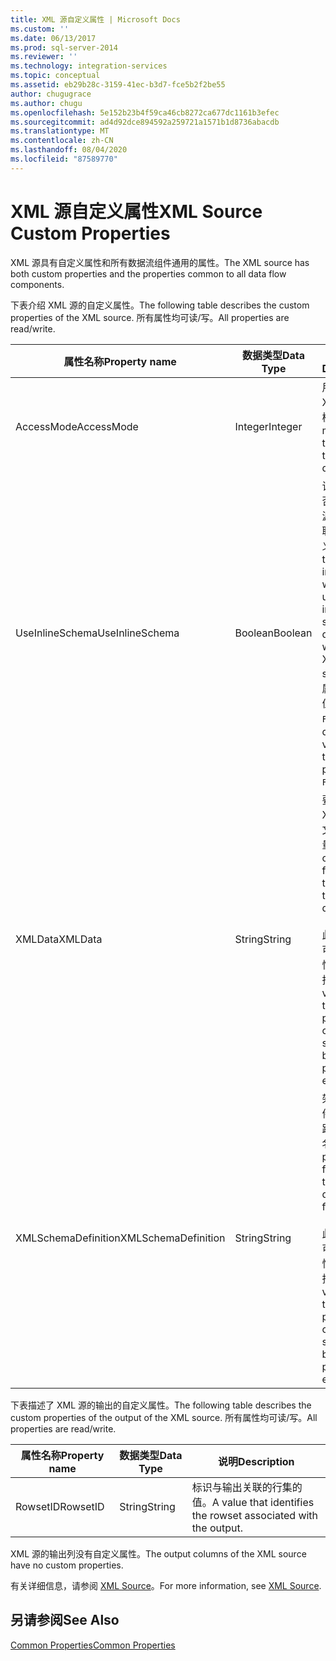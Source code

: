 ```yaml
---
title: XML 源自定义属性 | Microsoft Docs
ms.custom: ''
ms.date: 06/13/2017
ms.prod: sql-server-2014
ms.reviewer: ''
ms.technology: integration-services
ms.topic: conceptual
ms.assetid: eb29b28c-3159-41ec-b3d7-fce5b2f2be55
author: chugugrace
ms.author: chugu
ms.openlocfilehash: 5e152b23b4f59ca46cb8272ca677dc1161b3efec
ms.sourcegitcommit: ad4d92dce894592a259721a1571b1d8736abacdb
ms.translationtype: MT
ms.contentlocale: zh-CN
ms.lasthandoff: 08/04/2020
ms.locfileid: "87589770"
---
```

# <a name="xml-source-custom-properties"></a><span data-ttu-id="971f8-102">XML 源自定义属性</span><span class="sxs-lookup"><span data-stu-id="971f8-102">XML Source Custom Properties</span></span>
  <span data-ttu-id="971f8-103">XML 源具有自定义属性和所有数据流组件通用的属性。</span><span class="sxs-lookup"><span data-stu-id="971f8-103">The XML source has both custom properties and the properties common to all data flow components.</span></span>  
  
 <span data-ttu-id="971f8-104">下表介绍 XML 源的自定义属性。</span><span class="sxs-lookup"><span data-stu-id="971f8-104">The following table describes the custom properties of the XML source.</span></span> <span data-ttu-id="971f8-105">所有属性均可读/写。</span><span class="sxs-lookup"><span data-stu-id="971f8-105">All properties are read/write.</span></span>  
  
|<span data-ttu-id="971f8-106">属性名称</span><span class="sxs-lookup"><span data-stu-id="971f8-106">Property name</span></span>|<span data-ttu-id="971f8-107">数据类型</span><span class="sxs-lookup"><span data-stu-id="971f8-107">Data Type</span></span>|<span data-ttu-id="971f8-108">说明</span><span class="sxs-lookup"><span data-stu-id="971f8-108">Description</span></span>|  
|-------------------|---------------|-----------------|  
|<span data-ttu-id="971f8-109">AccessMode</span><span class="sxs-lookup"><span data-stu-id="971f8-109">AccessMode</span></span>|<span data-ttu-id="971f8-110">Integer</span><span class="sxs-lookup"><span data-stu-id="971f8-110">Integer</span></span>|<span data-ttu-id="971f8-111">用来访问 XML 数据的模式。</span><span class="sxs-lookup"><span data-stu-id="971f8-111">The mode used to access the XML data.</span></span>|  
|<span data-ttu-id="971f8-112">UseInlineSchema</span><span class="sxs-lookup"><span data-stu-id="971f8-112">UseInlineSchema</span></span>|<span data-ttu-id="971f8-113">Boolean</span><span class="sxs-lookup"><span data-stu-id="971f8-113">Boolean</span></span>|<span data-ttu-id="971f8-114">该值指示是否要在 XML 源中使用内联架构定义。</span><span class="sxs-lookup"><span data-stu-id="971f8-114">A value that indicates whether to use an inline schema definition within the XML source.</span></span> <span data-ttu-id="971f8-115">此属性的默认值为 `False`。</span><span class="sxs-lookup"><span data-stu-id="971f8-115">The default value of this property is `False`.</span></span>|  
|<span data-ttu-id="971f8-116">XMLData</span><span class="sxs-lookup"><span data-stu-id="971f8-116">XMLData</span></span>|<span data-ttu-id="971f8-117">String</span><span class="sxs-lookup"><span data-stu-id="971f8-117">String</span></span>|<span data-ttu-id="971f8-118">要从中检索 XML 数据的文件或变量。</span><span class="sxs-lookup"><span data-stu-id="971f8-118">The file or variables from which to retrieve the XML data.</span></span><br /><br /> <span data-ttu-id="971f8-119">此属性的值可以使用属性表达式来指定。</span><span class="sxs-lookup"><span data-stu-id="971f8-119">The value of this property can be specified by using a property expression.</span></span>|  
|<span data-ttu-id="971f8-120">XMLSchemaDefinition</span><span class="sxs-lookup"><span data-stu-id="971f8-120">XMLSchemaDefinition</span></span>|<span data-ttu-id="971f8-121">String</span><span class="sxs-lookup"><span data-stu-id="971f8-121">String</span></span>|<span data-ttu-id="971f8-122">架构定义文件 (.xsd) 的路径和文件名。</span><span class="sxs-lookup"><span data-stu-id="971f8-122">The path and file name of the schema definition file (.xsd).</span></span><br /><br /> <span data-ttu-id="971f8-123">此属性的值可以使用属性表达式来指定。</span><span class="sxs-lookup"><span data-stu-id="971f8-123">The value of this property can be specified by using a property expression.</span></span>|  
  
 <span data-ttu-id="971f8-124">下表描述了 XML 源的输出的自定义属性。</span><span class="sxs-lookup"><span data-stu-id="971f8-124">The following table describes the custom properties of the output of the XML source.</span></span> <span data-ttu-id="971f8-125">所有属性均可读/写。</span><span class="sxs-lookup"><span data-stu-id="971f8-125">All properties are read/write.</span></span>  
  
|<span data-ttu-id="971f8-126">属性名称</span><span class="sxs-lookup"><span data-stu-id="971f8-126">Property name</span></span>|<span data-ttu-id="971f8-127">数据类型</span><span class="sxs-lookup"><span data-stu-id="971f8-127">Data Type</span></span>|<span data-ttu-id="971f8-128">说明</span><span class="sxs-lookup"><span data-stu-id="971f8-128">Description</span></span>|  
|-------------------|---------------|-----------------|  
|<span data-ttu-id="971f8-129">RowsetID</span><span class="sxs-lookup"><span data-stu-id="971f8-129">RowsetID</span></span>|<span data-ttu-id="971f8-130">String</span><span class="sxs-lookup"><span data-stu-id="971f8-130">String</span></span>|<span data-ttu-id="971f8-131">标识与输出关联的行集的值。</span><span class="sxs-lookup"><span data-stu-id="971f8-131">A value that identifies the rowset associated with the output.</span></span>|  
  
 <span data-ttu-id="971f8-132">XML 源的输出列没有自定义属性。</span><span class="sxs-lookup"><span data-stu-id="971f8-132">The output columns of the XML source have no custom properties.</span></span>  
  
 <span data-ttu-id="971f8-133">有关详细信息，请参阅 [XML Source](xml-source.md)。</span><span class="sxs-lookup"><span data-stu-id="971f8-133">For more information, see [XML Source](xml-source.md).</span></span>  
  
## <a name="see-also"></a><span data-ttu-id="971f8-134">另请参阅</span><span class="sxs-lookup"><span data-stu-id="971f8-134">See Also</span></span>  
 [<span data-ttu-id="971f8-135">Common Properties</span><span class="sxs-lookup"><span data-stu-id="971f8-135">Common Properties</span></span>](../common-properties.md)  
  
  

